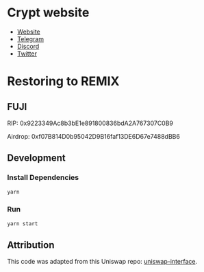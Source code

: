 # Crypt website

- [Website](https://0xcryptfi.gitbook.io/the-crypt/)
- [Telegram](https://t.me/joinchat/YBoR54Dbu-80MTE9)
- [Discord](https://discord.gg/zrrdQRAj)
- [Twitter](https://twitter.com/0xcryptfi)

# Restoring to REMIX
## FUJI
RIP:
0x9223349Ac8b3bE1e891800836bdA2A767307C0B9

Airdrop:
0xf07B814D0b95042D9B16faf13DE6D67e7488dBB6

## Development

### Install Dependencies

```bash
yarn
```

### Run

```bash
yarn start
```
## Attribution
This code was adapted from this Uniswap repo: [uniswap-interface](https://github.com/Uniswap/uniswap-interface).